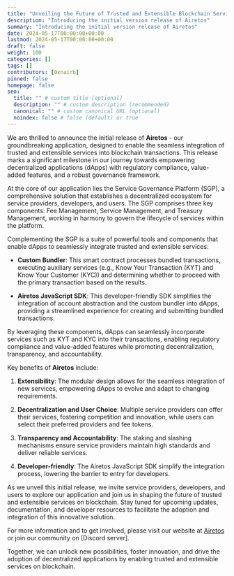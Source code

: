 ```yaml
---
title: "Unveiling the Future of Trusted and Extensible Blockchain Services"
description: "Introducing the initial version release of Airetos"
summary: "Introducing the initial version release of Airetos"
date: 2024-05-17T00:00:00+00:00
lastmod: 2024-05-17T00:00:00+00:00
draft: false
weight: 100
categories: []
tags: []
contributors: [0xnairb]
pinned: false
homepage: false
seo:
  title: "" # custom title (optional)
  description: "" # custom description (recommended)
  canonical: "" # custom canonical URL (optional)
  noindex: false # false (default) or true
---
```


We are thrilled to announce the initial release of **Airetos** - our groundbreaking application, designed to enable the seamless integration of trusted and extensible services into blockchain transactions. This release marks a significant milestone in our journey towards empowering decentralized applications (dApps) with regulatory compliance, value-added features, and a robust governance framework.

At the core of our application lies the Service Governance Platform (SGP), a comprehensive solution that establishes a decentralized ecosystem for service providers, developers, and users. The SGP comprises three key components: Fee Management, Service Management, and Treasury Management, working in harmony to govern the lifecycle of services within the platform.

Complementing the SGP is a suite of powerful tools and components that enable dApps to seamlessly integrate trusted and extensible services:

- **Custom Bundler**: This smart contract processes bundled transactions, executing auxiliary services (e.g., Know Your Transaction (KYT) and Know Your Customer (KYC)) and determining whether to proceed with the primary transaction based on the results.

- **Airetos JavaScript SDK**: This developer-friendly SDK simplifies the integration of account abstraction and the custom bundler into dApps, providing a streamlined experience for creating and submitting bundled transactions.

By leveraging these components, dApps can seamlessly incorporate services such as KYT and KYC into their transactions, enabling regulatory compliance and value-added features while promoting decentralization, transparency, and accountability.

Key benefits of **Airetos** include:

1. **Extensibility**: The modular design allows for the seamless integration of new services, empowering dApps to evolve and adapt to changing requirements.

2. **Decentralization and User Choice**: Multiple service providers can offer their services, fostering competition and innovation, while users can select their preferred providers and fee tokens.

3. **Transparency and Accountability**: The staking and slashing mechanisms ensure service providers maintain high standards and deliver reliable services.

4. **Developer-friendly**: The Airetos JavaScript SDK simplify the integration process, lowering the barrier to entry for developers.

As we unveil this initial release, we invite service providers, developers, and users to explore our application and join us in shaping the future of trusted and extensible services on blockchain. Stay tuned for upcoming updates, documentation, and developer resources to facilitate the adoption and integration of this innovative solution.

For more information and to get involved, please visit our website at [Airetos](https://airetos.network) or join our community on [Discord server].

Together, we can unlock new possibilities, foster innovation, and drive the adoption of decentralized applications by enabling trusted and extensible services on blockchain.
